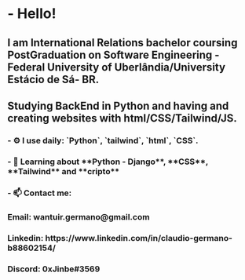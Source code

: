 
<h1>- Hello!</h1>

<h2> I am International Relations bachelor coursing PostGraduation on Software Engineering - Federal University of Uberlândia/University Estácio de Sá- BR.</h2>
<h2> Studying BackEnd in Python and having and creating websites with html/CSS/Tailwind/JS.</h2>

<h3>- ⚙️ I use daily: `Python`, `tailwind`, `html`, `CSS`.</h3>



<h3>- 🌱 Learning about **Python - Django**, **CSS**, **Tailwind** and **cripto**</h3>
 
<h3>- 📫 Contact me:</h3>


<h3>Email: wantuir.germano@gmail.com</h3>
<h3>Linkedin: https://www.linkedin.com/in/claudio-germano-b88602154/</h3>
<h3>Discord: 0xJinbe#3569</h3>

<!---
claudio-germano/claudio-germano is a ✨ special ✨ repository because its `README.md` (this file) appears on your GitHub profile.
You can click the Preview link to take a look at your changes.
--->

